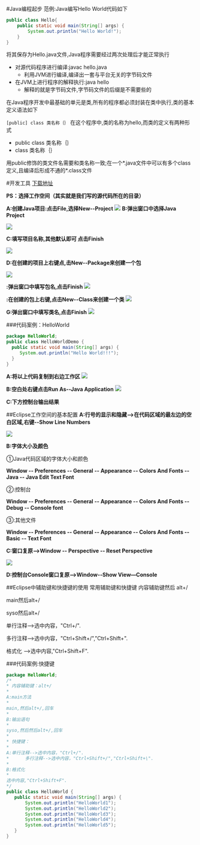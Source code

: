 #Java编程起步
范例:Java编写Hello World代码如下
```java
public class Hello{
    public static void main(String[] args) {
        System.out.println("Hello World!");
    }
}
```
将其保存为Hello.java文件,Java程序需要经过两次处理后才能正常执行

+ 对源代码程序进行编译:javac hello.java
  + 利用JVM进行编译,编译出一套与平台无关的字节码文件
+ 在JVM上进行程序的解释执行:java hello
  + 解释的就是字节码文件,字节码文件的后缀是不需要些的

在Java程序开发中最基础的单元是类,所有的程序都必须封装在类中执行,类的基本定义语法如下

`[public] class 类名称｛｝`
在这个程序中,类的名称为hello,而类的定义有两种形式
+ public class 类名称｛｝
+ class 类名称｛｝

用public修饰的类文件名需要和类名称一致;在一个*.java文件中可以有多个class定义,且编译后形成不通的*.class文件

#开发工具
[下载地址](http://eclipse.org/)

**PS：选择工作空间（其实就是我们写的源代码所在的目录）**

**A:创建Java项目:点击File,选择New--Project**
![](http://galleryyeyufan.test.upcdn.net/20200422173524.png)
**B:弹出窗口中选择Java Project**

![](http://galleryyeyufan.test.upcdn.net/20200422173555.png)

**C:填写项目名称,其他默认即可 点击Finish**

![](http://galleryyeyufan.test.upcdn.net/20200422173636.png)

**D:在创建的项目上右键点,击New--Package来创建一个包**

![](http://galleryyeyufan.test.upcdn.net/20200422173713.png)

**:弹出窗口中填写包名,点击Finish**
![](http://galleryyeyufan.test.upcdn.net/20200422173739.png)


**:在创建的包上右键,点击New--Class来创建一个类**
![](http://galleryyeyufan.test.upcdn.net/20200422173812.png)


**G:弹出窗口中填写类名,点击Finish**
![](http://galleryyeyufan.test.upcdn.net/20200422173824.png)

###代码案例：HelloWorld
```JAVA
package HelloWorld;
public class HelloWorldDemo {
  public static void main(String[] args) {
     System.out.println("Hello World!!!");
  }
}
```
**A:将以上代码复制到右边工作区**
![](http://galleryyeyufan.test.upcdn.net/20200422173958.png)


**B:空白处右键点击Run As--Java Application**
![](http://galleryyeyufan.test.upcdn.net/20200422174031.png)


**C:下方控制台输出结果**

##Eclipse工作空间的基本配置
**A:行号的显示和隐藏-->在代码区域的最左边的空白区域,右键--Show Line Numbers**

![](http://galleryyeyufan.test.upcdn.net/fb2dc869f0de485d0ea37379e98c9f55_1-1.png)

**B:字体大小及颜色**

①Java代码区域的字体大小和颜色

**Window -- Preferences -- General -- Appearance -- Colors And Fonts -- Java -- Java Edit Text Font**

②:控制台

**Window -- Preferences -- General -- Appearance -- Colors And Fonts -- Debug -- Console font**

③:其他文件

**Window -- Preferences -- General -- Appearance -- Colors And Fonts -- Basic -- Text Font**

**C:窗口复原-->Window -- Perspective -- Reset Perspective**

![](http://galleryyeyufan.test.upcdn.net/4125b8ab138034fd9e237b35ecea2fe4_2-1.png)

**D:控制台Console窗口复原-->Window--Show View—Console**

##Eclipse中辅助键和快捷键的使用
常用辅助键和快捷键
内容辅助键然后 alt+/

main然后alt+/

syso然后alt+/

单行注释-->选中内容，"Ctrl+/".

多行注释-->选中内容，"Ctrl+Shift+/","Ctrl+Shift+\".

格式化    -->选中内容,"Ctrl+Shift+F".

###代码案例:快捷键
```JAVA
package HelloWorld;
/*
* 内容辅助键：alt+/
*      
A:main方法
*          
main,然后alt+/,回车
*      
B:输出语句
*          
syso,然后然后alt+/,回车
*  
* 快捷键：
*      
A:单行注释-->选中内容，"Ctrl+/".
*      多行注释-->选中内容，"Ctrl+Shift+/","Ctrl+Shift+\".
*      
B:格式化
*        
选中内容,"Ctrl+Shift+F".
*/
public class HelloWorld {
   public static void main(String[] args) {
       System.out.println("HelloWorld1");
       System.out.println("HelloWorld2");
       System.out.println("HelloWorld3");
       System.out.println("HelloWorld4");
       System.out.println("HelloWorld5");
   }
}
```